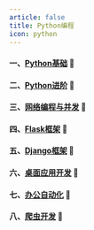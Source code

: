 ```yaml
---
article: false
title: Python编程
icon: python
---
```


#### 一、[Python基础](/python/pythonjc/)  :book:
#### 二、[Python进阶](/python/pythonjj/)  :book:
#### 三、[网络编程与并发](/python/network/)  :book:
#### 四、[Flask框架](/python/flask/)  :book:
#### 五、[Django框架](/python/django/)  :book:
#### 六、[桌面应用开发](/python/desk/)  :book:
#### 七、[办公自动化](/python/auto/)  :book:
#### 八、[爬虫开发](/python/pachong/)  :book: